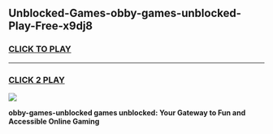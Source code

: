 
## Unblocked-Games-obby-games-unblocked-Play-Free-x9dj8
<h3>
<a href="https://premium76.site?title=obby-games-unblocked&ref=09A">CLICK TO PLAY</a></h3>
<hr>

<h3>
<a href="https://premium76.site?title=obby-games-unblocked&ref=09A">CLICK 2 PLAY</a>
  
</h3>

<a href="https://premium76.site?title=obby-games-unblocked&ref=09A"><img src="https://clearcache.store/games.png"></a>


**obby-games-unblocked games unblocked: Your Gateway to Fun and Accessible Online Gaming**

